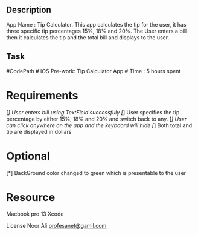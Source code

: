 ## Description 
App Name : Tip Calculator. 
This app calculates the tip for the user, it has three specific tip percentages 15%, 18% and 20%. The User enters a bill then it calculates the tip and the total bill and displays to the user. 

## Task 
#CodePath # iOS Pre-work: Tip Calculator App #
Time : 5 hours spent 

# Requirements # 
 [*] User  enters bill using TextField successfuly 
 [*] User specifies the tip percentage by either 15%, 18% and 20% and switch back to any. 
 [*] User can click anywhere on the app and the keybaord will hide 
 [*] Both total and tip are displayed in dollars 
 
 # Optional # 
 [*] BackGround color changed to green which is presentable to the user 
 
 # Resource 
 Macbook pro 13 
 Xcode 
 
 License 
 Noor Ali profesanet@gamil.com 





